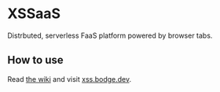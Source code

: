 # XSSaaS
Distrbuted, serverless FaaS platform powered by browser tabs.

## How to use
Read [the wiki](https://github.com/dvtate/XSSFaaS/wiki) and visit [xss.bodge.dev](https://xss.bodge.dev).